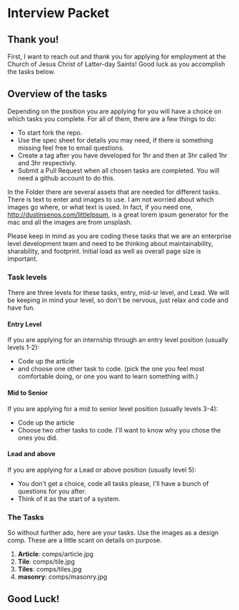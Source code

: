 # Interview Packet

## Thank you!
First, I want to reach out and thank you for applying for employment at the Church of Jesus Christ of Latter-day Saints! Good luck as you accomplish the tasks below.

## Overview of the tasks
Depending on the position you are applying for you will have a choice on which tasks you complete.
For all of them, there are a few things to do:
* To start fork the repo.
* Use the spec sheet for details you may need, if there is something missing feel free to email questions.
* Create a tag after you have developed for 1hr and then at 3hr called 1hr and 3hr respectivly.
* Submit a Pull Request when all chosen tasks are completed. You will need a github account to do this.

In the Folder there are several assets that are needed for different tasks. There is text to enter and images to use. I am not worried about which images go where, or what text is used. In fact, if you need one, http://dustinsenos.com/littleIpsum, is a great lorem ipsum generator for the mac and all the images are from unsplash.

Please keep in mind as you are coding these tasks that we are an enterprise level development team and need to be thinking about maintainability, sharability, and footprint. Initial load as well as overall page size is important.

### Task levels
There are three levels for these tasks, entry, mid-sr level, and Lead. We will be keeping in mind your level, so don't be nervous, just relax and code and have fun.

#### Entry Level
If you are applying for an internship through an entry level position (usually levels 1-2):
* Code up the article
* and choose one other task to code. (pick the one you feel most comfortable doing, or one you want to learn something with.)

#### Mid to Senior
If you are applying for a mid to senior level position (usually levels 3-4):
* Code up the article
* Choose two other tasks to code. I'll want to know why you chose the ones you did.

#### Lead and above
If you are applying for a Lead or above position (usually level 5):
* You don't get a choice, code all tasks please, I'll have a bunch of questions for you after.
* Think of it as the start of a system.

### The Tasks
So without further ado, here are your tasks. Use the images as a design comp. These are a little scant on details on purpose.

1. __Article__: comps/article.jpg
1. __Tile__: comps/tile.jpg
1. __Tiles__: comps/tiles.jpg
1. __masonry__: comps/masonry.jpg


## Good Luck!
